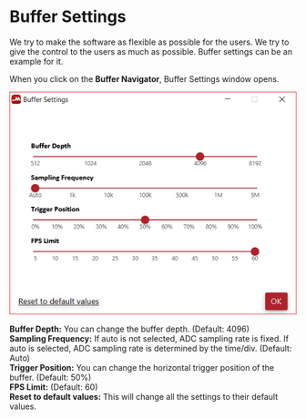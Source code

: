 # Buffer Settings

We try to make the software as flexible as possible for the users. We try to give the control to the users as much as possible. Buffer settings can be an example for it.

When you click on the **Buffer Navigator**, Buffer Settings window opens.

![](../../../../.gitbook/assets/image%20%2850%29.png)

**Buffer Depth:** You can change the buffer depth. \(Default: 4096\)  
**Sampling Frequency:** If auto is not selected, ADC sampling rate is fixed. If auto is selected, ADC sampling rate is determined by the time/div. \(Default: Auto\)  
**Trigger Position:** You can change the horizontal trigger position of the buffer. \(Default: 50%\)  
**FPS Limit:** \(Default: 60\)  
**Reset to default values:** This will change all the settings to their default values.

